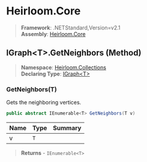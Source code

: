 # Heirloom.Core

> **Framework**: .NETStandard,Version=v2.1  
> **Assembly**: [Heirloom.Core][0]

## IGraph\<T>.GetNeighbors (Method)

> **Namespace**: [Heirloom.Collections][0]  
> **Declaring Type**: [IGraph\<T>][1]

### GetNeighbors(T)

Gets the neighboring vertices.

```cs
public abstract IEnumerable<T> GetNeighbors(T v)
```

| Name | Type | Summary |
|------|------|---------|
| v    | `T`  |         |

> **Returns** - `IEnumerable<T>`

[0]: ../../../Heirloom.Core.md
[1]: ../IGraph[T].md
